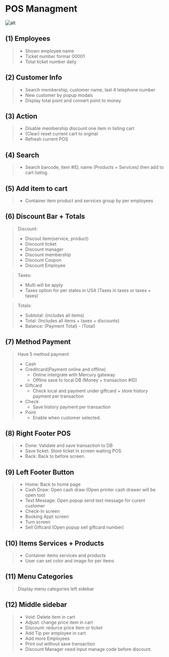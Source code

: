 # POS Managment

![alt](https://i.ibb.co/W6DB0hc/POS.png)

## (1) Employees
> - Shown employee name
> - Ticket number formar 00001
> - Total ticket number daily
## (2) Customer Info
> - Search membership, customer name, last 4 telephone number
> - New customer by popup modals
> - Display total point and convert point to money
## (3) Action
> - Disable membership discount one item in listing cart
> - (Clear) reset current cart to orginal
> - Refresh current POS
## (4) Search
> - Search barcode, item #ID, name (Products + Services) then add to cart listing.
## (5) Add item to cart
> - Container item product and services group by per employees
## (6) Discount Bar + Totals
> Discount: 
>   - Discout item(service, product)
>   - Discount ticket
>   - Discount manager
>   - Discount membership
>   - Discount Coupon
>   - Discount Employee

> Taxes:
>  - Multi will be apply
>  - Taxes option for per states in USA (Taxes in taxes or taxes + taxes)

> Totals: 
>   - Subtotal: (includes all items)
>   - Total: (Includes all items + taxes + discounts)
> - Balance: (Payment Total) - (Total)
## (7) Method Payment
> Have 5 method payment
> - Cash
> - Creditcard(Payment online and offline)
>    - Online intergrate with Mercury gateway
>    - Offline save to local DB (Money + transaction #ID)
> - Giftcard
>    - Check local and payment under giftcard + store history payment per transaction 
> - Check
>    - Save history payment per transaction
> - Point
>    - Enable  when customer selected.

## (8) Right Footer POS
> - Done: Validate and save transaction to DB
> - Save ticket: Store ticket in screen waiting POS
> - Back: Back to before screen.
## (9) Left Footer Button
> - Home: Back to home page
> - Cash Draw: Open cash draw (Open printer cash drawer will be open too)
> - Text Message: Open popup send text message for curent customer
> - Check-In screen
> - Booking Appt screen
> - Turn screen
> - Sell Giftcard (Open popup sell giftcard number)
## (10) Items Services + Products
> - Container items services and products
> - User can set color and image for per items
## (11) Menu Categories
> Display menu categories left sidebar
## (12) Middle sidebar
> - Void: Delete item in cart
> - Adjust: change price item in cart
> - Discount: redurce price item or ticket
> - Add Tip per employee in cart
> - Add more Employees
> - Print out without save transaction
> - Discount Manager need input manage code before discount.